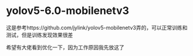 # yolov5-6.0-mobilenetv3
这是参考https://github.com/jylink/yolov5-mobilenetv3弄的，可以正常训练和测试，但是训练发现效果很差

希望有大佬看到优化一下，因为工作原因我先放这了